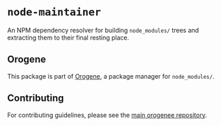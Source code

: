 # `node-maintainer`

An NPM dependency resolver for building `node_modules/` trees and
extracting them to their final resting place.

## Orogene

This package is part of [Orogene](https://orogene.dev), a package manager for
`node_modules/`.

## Contributing

For contributing guidelines, please see the [main orogenee
repository](https://github.com/orogene/orogene).
